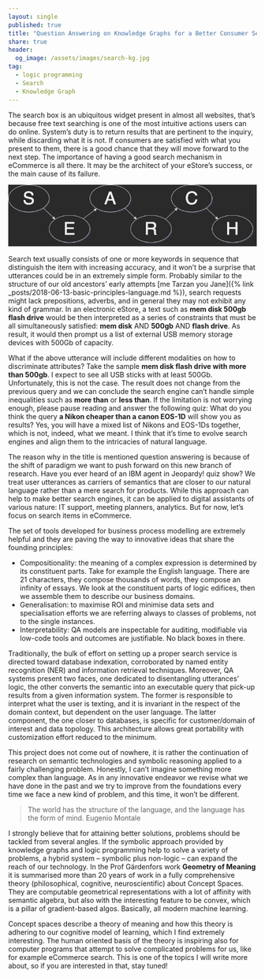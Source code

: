 ```yaml
---
layout: single
published: true
title: "Question Answering on Knowledge Graphs for a Better Consumer Search"
share: true
header:
  og_image: /assets/images/search-kg.jpg
tag:
  - logic programming
  - Search
  - Knowledge Graph
---
```

The search box is an ubiquitous widget present in almost all websites, that’s because free text searching is one of the most intuitive actions users can do online. System’s duty is to return results that are pertinent to the inquiry, while discarding what it is not. If consumers are satisfied with what you present to them, there is a good chance that they will move forward to the next step. The importance of having a good search mechanism in eCommerce is all there. It may be the architect of your eStore’s success, or the main cause of its failure.

![](/assets/images/search-kg.jpg)

Search text usually consists of one or more keywords in sequence that distinguish the item with increasing accuracy, and it won’t be a surprise that utterances could be in an extremely simple form. Probably similar to the structure of our old ancestors’ early attempts [me Tarzan you Jane]({% link _posts/2018-06-13-basic-principles-language.md %}), search requests might lack prepositions, adverbs, and in general they may not exhibit any kind of grammar. In an electronic eStore, a text such as **mem disk 500gb flash drive** would be then interpreted as a series of constraints that must be all simultaneously satisfied: **mem disk** AND **500gb** AND **flash drive**. As result, it would then prompt us a list of external USB memory storage devices with 500Gb of capacity.

What if the above utterance will include different modalities on how to discriminate attributes? Take the sample **mem disk flash drive with more than 500gb**. I expect to see all USB sticks with at least 500Gb. Unfortunately, this is not the case. The result does not change from the previous query and we can conclude the search engine can’t handle simple inequalities such as **more than** or **less than**. If the limitation is not worrying enough, please pause reading and answer the following quiz: What do you think the query **a Nikon cheaper than a canon EOS-1D** will show you as results? Yes, you will have a mixed list of Nikons and EOS-1Ds together, which is not, indeed, what we meant. I think that it’s time to evolve search engines and align them to the intricacies of natural language.

The reason why in the title is mentioned question answering is because of the shift of paradigm we want to push forward on this new branch of research. Have you ever heard of an IBM agent in Jeopardy! quiz show? We treat user utterances as carriers of semantics that are closer to our natural language rather than a mere search for products. While this approach can help to make better search engines, it can be applied to digital assistants of various nature: IT support, meeting planners, analytics. But for now, let’s focus on search items in eCommerce.

The set of tools developed for business process modelling are extremely helpful and they are paving the way to innovative ideas that share the founding principles:

- Compositionality: the meaning of a complex expression is determined by its constituent parts. Take for example the English language. There are 21 characters, they compose thousands of words, they compose an infinity of essays. We look at the constituent parts of logic edifices, then we assemble them to describe our business domains.
- Generalisation: to maximise ROI and minimise data sets and specialisation efforts we are referring always to classes of problems, not to the single instances.
- Interpretability: QA models are inspectable for auditing, modifiable via low-code tools and outcomes are justifiable. No black boxes in there.

Traditionally, the bulk of effort on setting up a proper search service is directed toward database indexation, corroborated by named entity recognition (NER) and information retrieval techniques. Moreover, QA systems present two faces, one dedicated to disentangling utterances’ logic, the other converts the semantic into an executable query that pick-up results from a given information system. The former is responsible to interpret what the user is texting, and it is invariant in the respect of the domain context, but dependent on the user language. The latter component, the one closer to databases, is specific for customer/domain of interest and data topology. This architecture allows great portability with customization effort reduced to the minimum.

This project does not come out of nowhere, it is rather the continuation of research on semantic technologies and symbolic reasoning applied to a fairly challenging problem. Honestly, I can’t imagine something more complex than language. As in any innovative endeavor we revise what we have done in the past and we try to improve from the foundations every time we face a new kind of problem, and this time, it won’t be different.

>The world has the structure of the language, and the language has the form of mind. Eugenio Montale

I strongly believe that for attaining better solutions, problems should be tackled from several angles. If the symbolic approach provided by knowledge graphs and logic programming help to solve a variety of problems, a hybrid system – symbolic plus non-logic – can expand the reach of our technology. In the Prof Gärdenfors work **Geometry of Meaning** it is summarised more than 20 years of work in a fully comprehensive theory (philosophical, cognitive, neuroscientific) about Concept Spaces. They are computable geometrical representations with a lot of affinity with semantic algebra, but also with the interesting feature to be convex, which is a pillar of gradient-based algos. Basically, all modern machine learning.

Concept spaces describe a theory of meaning and how this theory is adhering to our cognitive model of learning, which I find extremely interesting. The human oriented basis of the theory is inspiring also for computer programs that attempt to solve complicated problems for us, like for example eCommerce search. This is one of the topics I will write more about, so if you are interested in that, stay tuned!